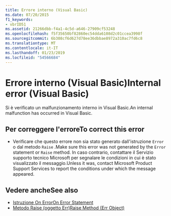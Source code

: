 ```yaml
---
title: Errore interno (Visual Basic)
ms.date: 07/20/2015
f1_keywords:
- vbrID51
ms.assetid: 21266dbb-f4a1-4c5d-a646-27909cf53248
ms.openlocfilehash: f5f35650bf82860ec54dda6108d2c01ccea3998f
ms.sourcegitcommit: 6b308cf6d627d78ee36dbbae8972a310ac7fd6c8
ms.translationtype: MT
ms.contentlocale: it-IT
ms.lasthandoff: 01/23/2019
ms.locfileid: "54566684"
---
```

# <a name="internal-error-visual-basic"></a><span data-ttu-id="89f36-102">Errore interno (Visual Basic)</span><span class="sxs-lookup"><span data-stu-id="89f36-102">Internal error (Visual Basic)</span></span>
<span data-ttu-id="89f36-103">Si è verificato un malfunzionamento interno in Visual Basic.</span><span class="sxs-lookup"><span data-stu-id="89f36-103">An internal malfunction has occurred in Visual Basic.</span></span>  
  
## <a name="to-correct-this-error"></a><span data-ttu-id="89f36-104">Per correggere l'errore</span><span class="sxs-lookup"><span data-stu-id="89f36-104">To correct this error</span></span>  
  
-   <span data-ttu-id="89f36-105">Verificare che questo errore non sia stato generato dall'istruzione `Error` o dal metodo `Raise` .</span><span class="sxs-lookup"><span data-stu-id="89f36-105">Make sure this error was not generated by the `Error` statement or `Raise` method.</span></span> <span data-ttu-id="89f36-106">In caso contrario, contattare il Servizio supporto tecnico Microsoft per segnalare le condizioni in cui è stato visualizzato il messaggio.</span><span class="sxs-lookup"><span data-stu-id="89f36-106">Unless it was, contact Microsoft Product Support Services to report the conditions under which the message appeared.</span></span>  
  
## <a name="see-also"></a><span data-ttu-id="89f36-107">Vedere anche</span><span class="sxs-lookup"><span data-stu-id="89f36-107">See also</span></span>

- [<span data-ttu-id="89f36-108">Istruzione On Error</span><span class="sxs-lookup"><span data-stu-id="89f36-108">On Error Statement</span></span>](../../visual-basic/language-reference/statements/on-error-statement.md)
- [<span data-ttu-id="89f36-109">Metodo Raise (oggetto Err)</span><span class="sxs-lookup"><span data-stu-id="89f36-109">Raise Method (Err Object)</span></span>](xref:Microsoft.VisualBasic.ErrObject.Raise%2A)
